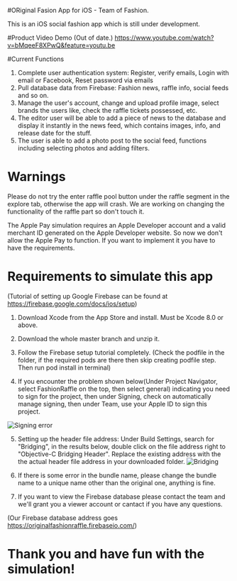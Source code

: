 #ORiginal Fasion App for iOS - Team of Fashion.

This is an iOS social fashion app which is still under development. 

#Product Video Demo (Out of date.)
https://www.youtube.com/watch?v=bMqeeF8XPwQ&feature=youtu.be

#Current Functions

1. Complete user authentication system: Register, verify emails, Login with email or Facebook, Reset password via emails
2. Pull database data from Firebase: Fashion news, raffle info, social feeds and so on.
3. Manage the user's account, change and upload profile image, select brands the users like, check the raffle tickets possessed, etc.
4. The editor user will be able to add a piece of news to the database and display it instantly in the news feed, which contains images, info, and release date for the stuff.
5. The user is able to add a photo post to the social feed, functions including selecting photos and adding filters.

# Warnings
Please do not try the enter raffle pool button under the raffle segment in the explore tab, otherwise the app will crash. We are working on changing the functionality of the raffle part so don't touch it.


The Apple Pay simulation requires an Apple Developer account and a valid merchant ID generated on the Apple Developer website. So now we don't allow the Apple Pay to function. If you want to implement it you have to have the requirements.

# Requirements to simulate this app
(Tutorial of setting up Google Firebase can be found at https://firebase.google.com/docs/ios/setup)
1. Download Xcode from the App Store and install. Must be Xcode 8.0 or above.
2. Download the whole master branch and unzip it.
3. Follow the Firebase setup tutorial completely. 
(Check the podfile in the folder, if the required pods are there then skip creating podfile step. Then run pod install in terminal)

4. If you encounter the problem shown below(Under Project Navigator, select FashionRaffle on the top, then select general) indicating you need to sign for the project, then under Signing, check on automatically manage signing, then under Team, use your Apple ID to sign this project.

![Signing error](https://github.com/onespark123/ORiginal-Fashion-Raffle/blob/master/ScreenShots/Signin%20Error.jpg)

5. Setting up the header file address: Under Build Settings, search for "Bridging", in the results below, double click on the file address right to "Objective-C Bridging Header". Replace the existing address with the the actual header file address in your downloaded folder.
![Bridging](https://github.com/onespark123/ORiginal-Fashion-Raffle/blob/master/ScreenShots/Bridging.jpg)

6. If there is some error in the bundle name, please change the bundle name to a unique name other than the original one, anything is fine. 
7. If you want to view the Firebase database please contact the team and we'll grant you a viewer account or cantact if you have any questions.

(Our Firebase database address goes https://originalfashionraffle.firebaseio.com/)

# Thank you and have fun with the simulation!
